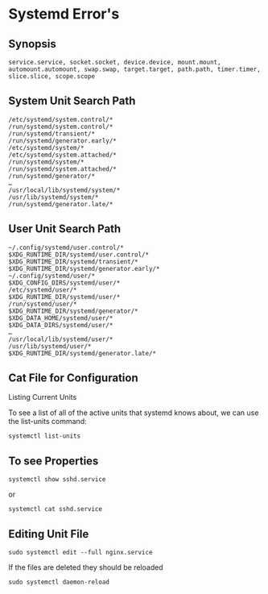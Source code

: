 # Systemd Error's

## Synopsis

`service.service, socket.socket, device.device, mount.mount, automount.automount, swap.swap, target.target, path.path, timer.timer, slice.slice, scope.scope`

## System Unit Search Path
```
/etc/systemd/system.control/*
/run/systemd/system.control/*
/run/systemd/transient/*
/run/systemd/generator.early/*
/etc/systemd/system/*
/etc/systemd/system.attached/*
/run/systemd/system/*
/run/systemd/system.attached/*
/run/systemd/generator/*
…
/usr/local/lib/systemd/system/*
/usr/lib/systemd/system/*
/run/systemd/generator.late/*
```

## User Unit Search Path
```
~/.config/systemd/user.control/*
$XDG_RUNTIME_DIR/systemd/user.control/*
$XDG_RUNTIME_DIR/systemd/transient/*
$XDG_RUNTIME_DIR/systemd/generator.early/*
~/.config/systemd/user/*
$XDG_CONFIG_DIRS/systemd/user/*
/etc/systemd/user/*
$XDG_RUNTIME_DIR/systemd/user/*
/run/systemd/user/*
$XDG_RUNTIME_DIR/systemd/generator/*
$XDG_DATA_HOME/systemd/user/*
$XDG_DATA_DIRS/systemd/user/*
…
/usr/local/lib/systemd/user/*
/usr/lib/systemd/user/*
$XDG_RUNTIME_DIR/systemd/generator.late/*
```

## Cat File for Configuration
Listing Current Units

To see a list of all of the active units that systemd knows about, we can use the list-units command:

`systemctl list-units`

## To see Properties

`systemctl show sshd.service`

or

`systemctl cat sshd.service`

## Editing Unit File

`sudo systemctl edit --full nginx.service`

If the files are deleted they should be reloaded

`sudo systemctl daemon-reload`